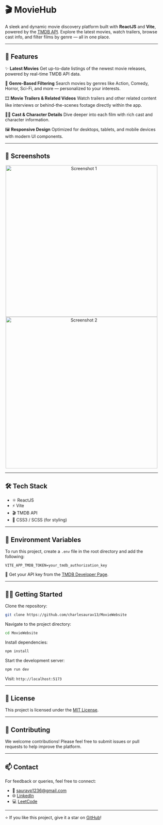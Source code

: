 # 🎬 MovieHub

A sleek and dynamic movie discovery platform built with **ReactJS** and **Vite**, powered by the [TMDB API](https://www.themoviedb.org/). Explore the latest movies, watch trailers, browse cast info, and filter films by genre — all in one place.

---

## 🚀 Features

✨ **Latest Movies**
Get up-to-date listings of the newest movie releases, powered by real-time TMDB API data.

🎯 **Genre-Based Filtering**
Search movies by genres like Action, Comedy, Horror, Sci-Fi, and more — personalized to your interests.

🎞️ **Movie Trailers & Related Videos**
Watch trailers and other related content like interviews or behind-the-scenes footage directly within the app.

🧑‍🎤 **Cast & Character Details**
Dive deeper into each film with rich cast and character information.

🖼️ **Responsive Design**
Optimized for desktops, tablets, and mobile devices with modern UI components.

---

## 📸 Screenshots

<p align="center">
  <img src="https://github.com/charlesaurav13/MovieWebsite/assets/81438796/27377ea2-29c0-4f5a-86e7-6ec18c340c62" width="500" alt="Screenshot 1"/>
  <br/>
  <img src="https://github.com/charlesaurav13/MovieWebsite/assets/81438796/53feef01-e1a6-4e81-8896-7dbbf071ac8a" width="500" alt="Screenshot 2"/>
</p>

---

## 🛠️ Tech Stack

* ⚛️ ReactJS
* ⚡ Vite
* 🎬 TMDB API
* 💅 CSS3 / SCSS (for styling)

---

## 🔐 Environment Variables

To run this project, create a `.env` file in the root directory and add the following:

```env
VITE_APP_TMDB_TOKEN=your_tmdb_authorization_key
```

🔑 Get your API key from the [TMDB Developer Page](https://developer.themoviedb.org/docs/getting-started).

---

## 🧑‍💻 Getting Started

Clone the repository:

```bash
git clone https://github.com/charlesaurav13/MovieWebsite
```

Navigate to the project directory:

```bash
cd MovieWebsite
```

Install dependencies:

```bash
npm install
```

Start the development server:

```bash
npm run dev
```

Visit: `http://localhost:5173`

---

## 📝 License

This project is licensed under the [MIT License](https://choosealicense.com/licenses/mit/).

---

## 🤝 Contributing

We welcome contributions! Please feel free to submit issues or pull requests to help improve the platform.

---

## 📫 Contact

For feedback or queries, feel free to connect:

* 📧 [sauravp1236@gmail.com](mailto:sauravp1236@gmail.com)
* 🌐 [LinkedIn](https://www.linkedin.com/in/saurav7109/)
* 💻 [LeetCode](https://leetcode.com/chsaurav_13/)

---

⭐️ If you like this project, give it a star on [GitHub](https://github.com/charlesaurav13/MovieWebsite)!
